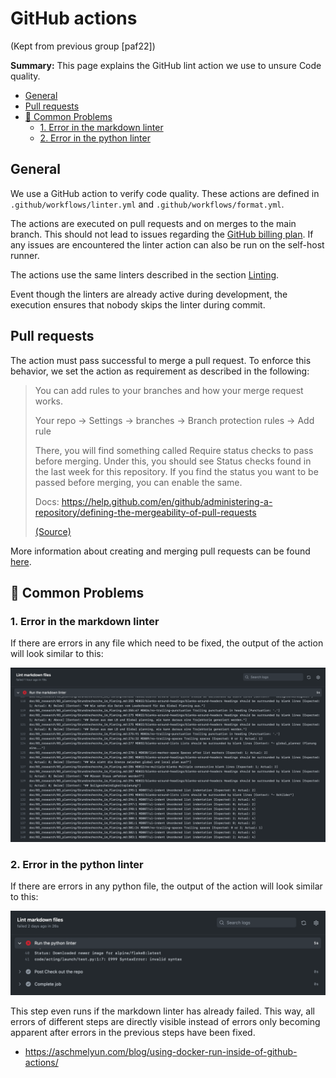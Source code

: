 # GitHub actions

(Kept from previous group [paf22])

**Summary:** This page explains the GitHub lint action we use to unsure Code quality.

- [General](#general)
- [Pull requests](#pull-requests)
- [🚨 Common Problems](#-common-problems)
  - [1. Error in the markdown linter](#1-error-in-the-markdown-linter)
  - [2. Error in the python linter](#2-error-in-the-python-linter)

## General

We use a GitHub action to verify code quality.
These actions are defined in `.github/workflows/linter.yml` and `.github/workflows/format.yml`.

The actions are executed on pull requests and on merges to the main branch.
This should not lead to issues regarding the [GitHub billing plan](https://docs.github.com/en/billing/managing-billing-for-github-actions/about-billing-for-github-actions). If any issues are encountered the linter action can also be run on the self-host runner.

The actions use the same linters described in the section [Linting](./linting.md).

Event though the linters are already active during development,
the execution ensures that nobody skips the linter during commit.

## Pull requests

The action must pass successful to merge a pull request.
To enforce this behavior, we set the action as requirement as described in the following:

> You can add rules to your branches and how your merge request works.
>
> Your repo -> Settings -> branches -> Branch protection rules -> Add rule
>
> There, you will find something called Require status checks to pass before merging. Under this, you should see Status checks found in the last week for this repository. If you find the status you want to be passed before merging, you can enable the same.
>
> Docs: <https://help.github.com/en/github/administering-a-repository/defining-the-mergeability-of-pull-requests>
>
> [(Source)](https://stackoverflow.com/questions/60776412/github-actions-is-there-a-way-to-make-it-mandatory-for-pull-request-to-merge)

More information about creating and merging pull requests can be found [here](./project_management.md).

## 🚨 Common Problems

### 1. Error in the markdown linter

If there are errors in any file which need to be fixed,
the output of the action will look similar to this:

![markdown lint error](../assets/github-action-md.png)

### 2. Error in the python linter

If there are errors in any python file,
the output of the action will look similar to this:

![python lint error](../assets/github-action-py.png)

This step even runs if the markdown linter has already failed.
This way, all errors of different steps are directly visible
instead of errors only becoming apparent after errors in the previous steps have been fixed.

- <https://aschmelyun.com/blog/using-docker-run-inside-of-github-actions/>

